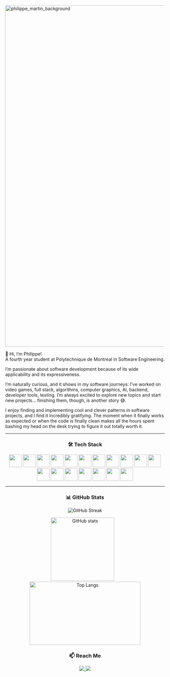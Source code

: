 <img width="1920" height="1080" alt="philippe_martin_background" src="https://github.com/user-attachments/assets/554a1263-31ea-42d6-b7fe-b4763f7931b2" />

👋 Hi, I’m Philippe!  
A fourth year student at Polytechnique de Montreal in Software Engineering.

I’m passionate about software development because of its wide applicability and its expressiveness.  

I’m naturally curious, and it shows in my software journeys: I’ve worked on video games, full stack, algorithms, computer graphics, AI, backend, developer tools, testing. I’m always excited to explore new topics and start new projects… finishing them, though, is another story 😅.  

I enjoy finding and implementing cool and clever patterns in software projects, and I find it incredibly gratifying. The moment when it finally works as expected or when the code is finally clean makes all the hours spent bashing my head on the desk trying to figure it out totally worth it.  

---

<h3 align="center">🛠 Tech Stack</h3>
<p align="center">  
  <img src="https://cdn.jsdelivr.net/gh/devicons/devicon/icons/cplusplus/cplusplus-original.svg" width="40" height="40"/>
  <img src="https://cdn.jsdelivr.net/gh/devicons/devicon/icons/python/python-original.svg" width="40" height="40"/>
  <img src="https://cdn.jsdelivr.net/gh/devicons/devicon/icons/csharp/csharp-original.svg" width="40" height="40"/>
  <img src="https://cdn.jsdelivr.net/gh/devicons/devicon/icons/javascript/javascript-original.svg" width="40" height="40"/>
  <img src="https://cdn.jsdelivr.net/gh/devicons/devicon/icons/java/java-original.svg" width="40" height="40"/>
  
  <img src="https://cdn.jsdelivr.net/gh/devicons/devicon/icons/angularjs/angularjs-original.svg" width="40" height="40"/>
  <img src="https://cdn.jsdelivr.net/gh/devicons/devicon/icons/nodejs/nodejs-original.svg" width="40" height="40"/>
  <img src="https://cdn.jsdelivr.net/gh/devicons/devicon/icons/tailwindcss/tailwindcss-original.svg" width="40" height="40"/>
  <img src="https://cdn.jsdelivr.net/gh/devicons/devicon/icons/svelte/svelte-original.svg" width="40" height="40"/>
  <img src="https://cdn.jsdelivr.net/gh/devicons/devicon/icons/pytorch/pytorch-original.svg" width="40" height="40"/>

  <img src="https://cdn.jsdelivr.net/gh/devicons/devicon/icons/mongodb/mongodb-original.svg" width="40" height="40"/>
  <img src="https://cdn.jsdelivr.net/gh/devicons/devicon/icons/sqlite/sqlite-original.svg" width="40" height="40"/>
  <img src="https://cdn.jsdelivr.net/gh/devicons/devicon/icons/mysql/mysql-original.svg" width="40" height="40"/>
  
  <img src="https://cdn.jsdelivr.net/gh/devicons/devicon/icons/git/git-original.svg" width="40" height="40"/>
  <img src="https://cdn.jsdelivr.net/gh/devicons/devicon/icons/docker/docker-original.svg" width="40" height="40"/>
  <img src="https://cdn.jsdelivr.net/gh/devicons/devicon/icons/github/github-original.svg" width="40" height="40"/>
  <img src="https://cdn.jsdelivr.net/gh/devicons/devicon/icons/linux/linux-original.svg" width="40" height="40"/>
  <img src="https://cdn.jsdelivr.net/gh/devicons/devicon/icons/vscode/vscode-original.svg" width="40" height="40"/>
</p>

---

<h3 align="center">📊 GitHub Stats</h3>
<p align="center">
  <img src="https://github-readme-streak-stats.herokuapp.com/?user=VortexOsxo&theme=radical" alt="GitHub Streak" />
</p>

<p align="center">
  <img src="https://github-readme-stats.vercel.app/api?username=VortexOsxo&show_icons=true&theme=radical" alt="GitHub stats" height="200"/>
  &nbsp;&nbsp;&nbsp;
  <img src="https://github-readme-stats.vercel.app/api/top-langs/?username=VortexOsxo&layout=compact&theme=radical" alt="Top Langs" height="200" width="350"/>
</p>

<h3 align="center">📫 Reach Me</h3>

<p align="center">
  <a href="mailto:philippeoliviermartin@gmail.com">
    <img src="https://img.shields.io/badge/Email-D14836?style=for-the-badge&logo=gmail&logoColor=white"/>
  </a>
  <a href="https://www.linkedin.com/in/philippe-martin-82524328a/">
    <img src="https://img.shields.io/badge/LinkedIn-0A66C2?style=for-the-badge&logo=linkedin&logoColor=white"/>
  </a>
</p>

